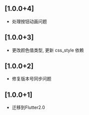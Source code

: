 ## [1.0.0+4]

* 处理按钮动画问题

## [1.0.0+3]

* 更改颜色值类型, 更新 css_style 依赖

## [1.0.0+2]

* 修复版本号同步问题

## [1.0.0+1]

* 迁移到Flutter2.0
